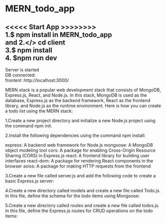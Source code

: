 # MERN_todo_app


<<<<< Start App >>>>>>>>  
1.$ npm install in MERN_todo_app  
and 
2.</> cd client  
3.$ npm install  
4. $npm run dev   
----------------  
Server is started   
DB connected:  
frontent :http://localhost:3000/  



MERN stack is a popular web development stack that consists of MongoDB, Express.js, React, and Node.js. In this stack, MongoDB is used as the database, Express.js as the backend framework, React as the frontend library, and Node.js as the runtime environment. Here is how you can create a todo list using the MERN stack:

1.Create a new project directory and initialize a new Node.js project using the command npm init.

2.Install the following dependencies using the command npm install:

express: A backend web framework for Node.js
mongoose: A MongoDB object modeling tool
cors: A package for enabling Cross-Origin Resource Sharing (CORS) in Express.js
react: A frontend library for building user interfaces
react-dom: A package for rendering React components in the browser
axios: A package for making HTTP requests from the frontend

3.Create a new file called server.js and add the following code to create a basic Express.js server:

4.Create a new directory called models and create a new file called Todo.js. In this file, define the schema for the todo items using Mongoose:

5.Create a new directory called routes and create a new file called todos.js. In this file, define the Express.js routes for CRUD operations on the todo items:
